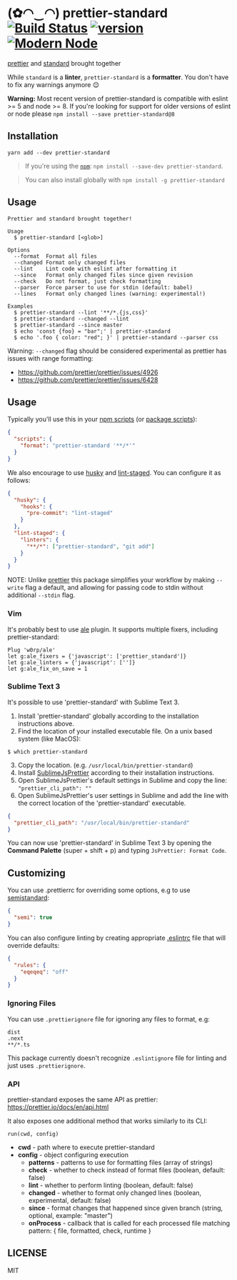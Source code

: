 # (✿◠‿◠) prettier-standard [![Build Status][build-badge]][build] [![version][version-badge]][package] [![Modern Node](https://img.shields.io/badge/modern-node-9BB48F.svg)](https://github.com/sheerun/modern-node)

[prettier](https://github.com/prettier/prettier) and [standard](https://github.com/standard/standard) brought together

While `standard` is a **linter**, `prettier-standard` is a **formatter**. You don't have to fix any warnings anymore :relieved:

**Warning:** Most recent version of prettier-standard is compatible with eslint >= 5 and node >= 8. If you're looking for support for older versions of eslint or node please `npm install --save prettier-standard@8`

## Installation

```
yarn add --dev prettier-standard
```

> If you're using the [`npm`][npm]: `npm install --save-dev prettier-standard`.

> You can also install globally with `npm install -g prettier-standard`

## Usage

```
Prettier and standard brought together!

Usage
  $ prettier-standard [<glob>]

Options
  --format  Format all files
  --changed Format only changed files
  --lint    Lint code with eslint after formatting it
  --since   Format only changed files since given revision
  --check   Do not format, just check formatting
  --parser  Force parser to use for stdin (default: babel)
  --lines   Format only changed lines (warning: experimental!)

Examples
  $ prettier-standard --lint '**/*.{js,css}'
  $ prettier-standard --changed --lint
  $ prettier-standard --since master
  $ echo 'const {foo} = "bar";' | prettier-standard
  $ echo '.foo { color: "red"; }' | prettier-standard --parser css
```

Warning: `--changed` flag should be considered experimental as prettier has issues with range formatting:

- https://github.com/prettier/prettier/issues/4926
- https://github.com/prettier/prettier/issues/6428

## Usage

Typically you'll use this in your [npm scripts][npm scripts] (or [package scripts][package scripts]):

```json
{
  "scripts": {
    "format": "prettier-standard '**/*'"
  }
}
```

We also encourage to use [husky](https://github.com/typicode/husky) and [lint-staged](https://github.com/okonet/lint-staged). You can configure it as follows:

```json
{
  "husky": {
    "hooks": {
      "pre-commit": "lint-staged"
    }
  },
  "lint-staged": {
    "linters": {
      "**/*": ["prettier-standard", "git add"]
    }
  }
}
```

NOTE: Unlike [prettier](https://github.com/prettier/prettier) this package simplifies your workflow by making `--write` flag a default, and allowing for passing code to stdin without additional `--stdin` flag.

### Vim

It's probably best to use [ale](https://github.com/w0rp/ale) plugin. It supports multiple fixers, including prettier-standard:

```
Plug 'w0rp/ale'
let g:ale_fixers = {'javascript': ['prettier_standard']}
let g:ale_linters = {'javascript': ['']}
let g:ale_fix_on_save = 1
```

### Sublime Text 3

It's possible to use 'prettier-standard' with Sublime Text 3.

1. Install 'prettier-standard' globally according to the installation instructions above.
2. Find the location of your installed executable file.
   On a unix based system (like MacOS):

```curl
$ which prettier-standard
```

3. Copy the location. (e.g. `/usr/local/bin/prettier-standard`)
4. Install [SublimeJsPrettier](https://github.com/jonlabelle/SublimeJsPrettier) according to their installation instructions.
5. Open SublimeJsPrettier's default settings in Sublime and copy the line: `"prettier_cli_path": ""`
6. Open SublimeJsPrettier's user settings in Sublime and add the line with the correct location of the 'prettier-standard' executable.

```json
{
  "prettier_cli_path": "/usr/local/bin/prettier-standard"
}
```

You can now use 'prettier-standard' in Sublime Text 3 by opening the **Command Palette** (super + shift + p) and typing `JsPrettier: Format Code`.

## Customizing

You can use .prettierrc for overriding some options, e.g to use [semistandard](https://www.npmjs.com/package/semistandard):

```json
{
  "semi": true
}
```

You can also configure linting by creating appropriate [.eslintrc]() file that will override defaults:


```json
{
  "rules": {
    "eqeqeq": "off"
  }
}
```


### Ignoring Files

You can use `.prettierignore` file for ignoring any files to format, e.g:

```
dist
.next
**/*.ts
```

This package currently doesn't recognize `.eslintignore` file for linting and just uses `.prettierignore`.

### API

prettier-standard exposes the same API as prettier: https://prettier.io/docs/en/api.html

It also exposes one additional method that works similarly to its CLI:

`run(cwd, config)`

- **cwd** - path where to execute prettier-standard
- **config** - object configuring execution
  - **patterns** - patterns to use for formatting files (array of strings)
  - **check** - whether to check instead of format files (boolean, default: false)
  - **lint** - whether to perform linting (boolean, default: false)
  - **changed** - whether to format only changed lines (boolean, experimental, default: false)
  - **since** - format changes that happened since given branch (string, optional, example: "master")
  - **onProcess** - callback that is called for each processed file matching pattern: { file, formatted, check, runtime }

## LICENSE

MIT

[yarn]: https://yarnpkg.com/
[npm]: https://www.npmjs.com/
[node]: https://nodejs.org
[build-badge]: https://img.shields.io/travis/sheerun/prettier-standard.svg?style=flat-square
[build]: https://travis-ci.org/sheerun/prettier-standard
[coverage-badge]: https://img.shields.io/codecov/c/github/sheerun/prettier-standard.svg?style=flat-square
[coverage]: https://codecov.io/github/sheerun/prettier-standard
[dependencyci-badge]: https://dependencyci.com/github/sheerun/prettier-standard/badge?style=flat-square
[dependencyci]: https://dependencyci.com/github/sheerun/prettier-standard
[version-badge]: https://img.shields.io/npm/v/prettier-standard.svg?style=flat-square
[package]: https://www.npmjs.com/package/prettier-standard
[npm scripts]: https://docs.npmjs.com/misc/scripts
[package scripts]: https://github.com/kentcdodds/p-s
[glob]: https://github.com/isaacs/node-glob
